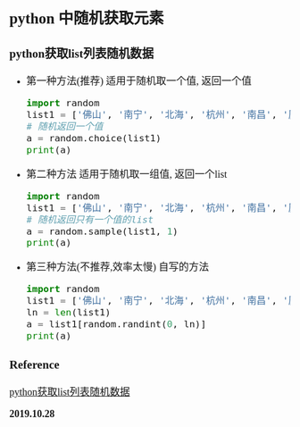 <font size=4 face='楷体'>

## python 中随机获取元素  

### python获取list列表随机数据  

- 第一种方法(推荐)
    适用于随机取一个值, 返回一个值
    ```python
    import random
    list1 = ['佛山', '南宁', '北海', '杭州', '南昌', '厦门', '温州']
    # 随机返回一个值
    a = random.choice(list1)
    print(a)
    ```

- 第二种方法
    适用于随机取一组值, 返回一个list
    ```python
    import random
    list1 = ['佛山', '南宁', '北海', '杭州', '南昌', '厦门', '温州']
    # 随机返回只有一个值的list
    a = random.sample(list1, 1)
    print(a)
    ```



- 第三种方法(不推荐,效率太慢)
    自写的方法
    ```python
    import random
    list1 = ['佛山', '南宁', '北海', '杭州', '南昌', '厦门', '温州']
    ln = len(list1)
    a = list1[random.randint(0, ln)]
    print(a)
    ```

### Reference

[python获取list列表随机数据](https://www.cnblogs.com/wisir/p/10642222.html)

**2019.10.28**
